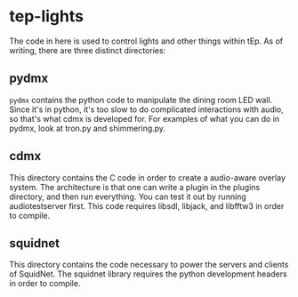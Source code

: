 # tep-lights

The code in here is used to control lights and other things
within tEp. As of writing, there are three distinct directories:

## pydmx

`pydmx` contains the python code to manipulate the dining room LED
wall. Since it's in python, it's too slow to do complicated interactions
with audio, so that's what cdmx is developed for. For examples of what
you can do in pydmx, look at tron.py and shimmering.py.

## cdmx

This directory contains the C code in order to create a audio-aware
overlay system. The architecture is that one can write a plugin in
the plugins directory, and then run everything. You can test it
out by running audiotestserver first. This code requires libsdl,
libjack, and libfftw3 in order to compile.

## squidnet

This directory contains the code necessary to power the servers
and clients of SquidNet. The squidnet library requires the python
development headers in order to compile.